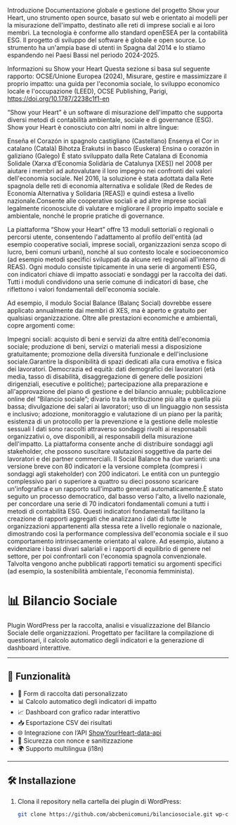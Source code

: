 Introduzione
Documentazione globale e gestione del progetto Show your Heart, uno strumento open source, basato sul web e orientato ai modelli per la misurazione dell'impatto, destinato alle reti di imprese sociali e ai loro membri. La tecnologia è conforme allo standard openESEA per la contabilità ESG. Il progetto di sviluppo del software è globale e open source. Lo strumento ha un'ampia base di utenti in Spagna dal 2014 e lo stiamo espandendo nei Paesi Bassi nel periodo 2024-2025.

Informazioni su Show your Heart
Questa sezione si basa sul seguente rapporto: OCSE/Unione Europea (2024), Misurare, gestire e massimizzare il proprio impatto: una guida per l'economia sociale, lo sviluppo economico locale e l'occupazione (LEED), OCSE Publishing, Parigi, https://doi.org/10.1787/2238c1f1-en

“Show your Heart” è un software di misurazione dell'impatto che supporta diversi metodi di contabilità ambientale, sociale e di governance (ESG).
Show your Heart è conosciuto con altri nomi in altre lingue:

Enseña el Corazón in spagnolo castigliano (Castellano)
Ensenya el Cor in catalano (Català)
Bihotza Erakutsi in basco (Euskera)
Ensina o corazón in galiziano (Galego)
È stato sviluppato dalla Rete Catalana di Economia Solidale (Xarxa d'Economia Solidària de Catalunya [XES]) nel 2008 per aiutare i membri ad autovalutare il loro impegno nei confronti dei valori dell'economia sociale. Nel 2016, la soluzione è stata adottata dalla Rete spagnola delle reti di economia alternativa e solidale (Red de Redes de Economía Alternativa y Solidaria [REAS]) e quindi estesa a livello nazionale.Consente alle cooperative sociali e ad altre imprese sociali legalmente riconosciute di valutare e migliorare il proprio impatto sociale e ambientale, nonché le proprie pratiche di governance.

La piattaforma “Show your Heart” offre 13 moduli settoriali o regionali o percorsi utente, consentendo l'adattamento al profilo dell'entità (ad esempio cooperative sociali, imprese sociali, organizzazioni senza scopo di lucro, beni comuni urbani), nonché al suo contesto locale e socioeconomico (ad esempio metodi specifici sviluppati da alcune reti regionali all'interno di REAS). Ogni modulo consiste tipicamente in una serie di argomenti ESG, con indicatori chiave di impatto associati e sondaggi per la raccolta dei dati. Tutti i moduli condividono una serie comune di indicatori di base, che riflettono i valori fondamentali dell'economia sociale.

Ad esempio, il modulo Social Balance (Balanç Social) dovrebbe essere applicato annualmente dai membri di XES, ma è aperto e gratuito per qualsiasi organizzazione. Oltre alle prestazioni economiche e ambientali, copre argomenti come:

Impegni sociali: acquisto di beni e servizi da altre entità dell'economia sociale; produzione di beni, servizi o materiali messi a disposizione gratuitamente; promozione della diversità funzionale e dell'inclusione sociale.Garantire la disponibilità di spazi dedicati alla cura emotiva e fisica dei lavoratori.
Democrazia ed equità: dati demografici dei lavoratori (età media, tasso di disabilità, disaggregazione di genere delle posizioni dirigenziali, esecutive e politiche); partecipazione alla preparazione e all'approvazione del piano di gestione e del bilancio annuale; pubblicazione online del “Bilancio sociale”; divario tra la retribuzione più alta e quella più bassa; divulgazione dei salari ai lavoratori; uso di un linguaggio non sessista e inclusivo; adozione, monitoraggio e valutazione di un piano per la parità; esistenza di un protocollo per la prevenzione e la gestione delle molestie sessuali
I dati sono raccolti attraverso sondaggi rivolti ai responsabili organizzativi o, ove disponibili, ai responsabili della misurazione dell'impatto. La piattaforma consente anche di distribuire sondaggi agli stakeholder, che possono suscitare valutazioni soggettive da parte dei lavoratori e dei partner commerciali. Il Social Balance ha due varianti: una versione breve con 80 indicatori e la versione completa (compresi i sondaggi agli stakeholder) con 200 indicatori. Le entità con un punteggio complessivo pari o superiore a quattro su dieci possono scaricare un'infografica e un rapporto sull'impatto generati automaticamente.È stato seguito un processo democratico, dal basso verso l'alto, a livello nazionale, per concordare una serie di 70 indicatori fondamentali comuni a tutti i metodi di contabilità ESG. Questi indicatori fondamentali facilitano la creazione di rapporti aggregati che analizzano i dati di tutte le organizzazioni appartenenti alla stessa rete a livello regionale o nazionale, dimostrando così la performance complessiva dell'economia sociale e il suo comportamento intrinsecamente orientato al valore. Ad esempio, aiutano a evidenziare i bassi divari salariali e i rapporti di equilibrio di genere nel settore, per poi confrontarli con l'economia spagnola convenzionale. Talvolta vengono anche pubblicati rapporti tematici su argomenti specifici (ad esempio, la sostenibilità ambientale, l'economia femminista).



# 📊 Bilancio Sociale

Plugin WordPress per la raccolta, analisi e visualizzazione del Bilancio Sociale delle organizzazioni. Progettato per facilitare la compilazione di questionari, il calcolo automatico degli indicatori e la generazione di dashboard interattive.

---

## 🚀 Funzionalità

- 📝 Form di raccolta dati personalizzato
- 📊 Calcolo automatico degli indicatori di impatto
- 📈 Dashboard con grafico radar interattivo
- 📥 Esportazione CSV dei risultati
- 🌐 Integrazione con l’API [ShowYourHeart-data-api](https://github.com/Show-your-Heart/ShowYourHeart-data-api)
- 🔐 Sicurezza con nonce e sanitizzazione
- 🌍 Supporto multilingua (i18n)

---

## 🛠️ Installazione

1. Clona il repository nella cartella dei plugin di WordPress:

   ```bash
   git clone https://github.com/abcbenicomuni/bilanciosociale.git wp-content/plugins/bilanciosociale
